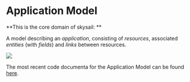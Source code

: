 # Application Model

**This is the core domain of skysail: **

A model describing an _application_, consisting of _resources_, associated _entities_ \(with _fields_\) and _links_ between resources.



![](/assets/solutionDomain.png)

The most recent code documenta for the Application Model can be found [here](http://jenkins.twentyeleven.de/view/pipelines/job/skysail-core.pipeline/Scaladoc/index.html#io.skysail.core.model.package).

